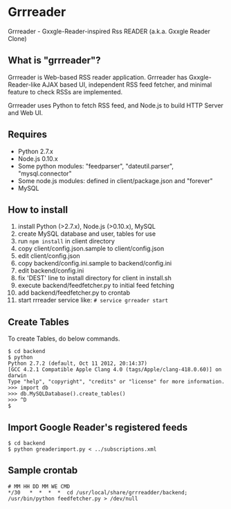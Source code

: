 Grrreader
=========

Grrreader - Gxxgle-Reader-inspired Rss READER
(a.k.a. Gxxgle Reader Clone)


What is "grrreader"?
-------------------

Grrreader is Web-based RSS reader application. Grrreader has
Gxxgle-Reader-like AJAX based UI, independent RSS feed fetcher,
and minimal feature to check RSSs are implemented.

Grrreader uses Python to fetch RSS feed, and Node.js to build HTTP Server
and Web UI.


Requires
--------
 * Python 2.7.x
 * Node.js 0.10.x
 * Some python modules: "feedparser", "dateutil.parser", "mysql.connector"
 * Some node.js modules: defined in client/package.json and "forever"
 * MySQL


How to install
--------------

1. install Python (>2.7.x), Node.js (>0.10.x), MySQL
2. create MySQL database and user, tables for use
3. run `npm install` in client directory
4. copy client/config.json.sample to client/config.json
5. edit client/config.json
6. copy backend/config.ini.sample to backend/config.ini
7. edit backend/config.ini
8. fix 'DEST' line to install directory for client in install.sh
9. execute backend/feedfetcher.py to initial feed fetching
10. add backend/feedfetcher.py to crontab
11. start rrreader service like: `# service grreader start`

Create Tables
---------------
To create Tables, do below commands.

    $ cd backend
    $ python
    Python 2.7.2 (default, Oct 11 2012, 20:14:37) 
    [GCC 4.2.1 Compatible Apple Clang 4.0 (tags/Apple/clang-418.0.60)] on darwin
    Type "help", "copyright", "credits" or "license" for more information.
    >>> import db
    >>> db.MySQLDatabase().create_tables()
    >>> ^D
    $


Import Google Reader's registered feeds
---------------------------------------
    $ cd backend
    $ python greaderimport.py < ../subscriptions.xml  


Sample crontab
--------------
    # MM HH DD MM WE CMD
    */30   *  *  *  *  cd /usr/local/share/grrreadder/backend; /usr/bin/python feedfetcher.py > /dev/null



